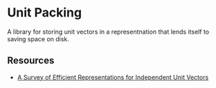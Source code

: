 # Unit Packing

A library for storing unit vectors in a representnation that lends itself to saving space on disk.

## Resources

* [A Survey of Efficient Representations for Independent Unit Vectors](http://jcgt.org/published/0003/02/01/paper.pdf)